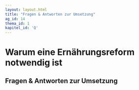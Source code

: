 ```yaml
---
layout: layout.html
title: "Fragen & Antworten zur Umsetzung"
ag_id: 14
thema_id: 1
kapitel_id: 'Q'
---
```


# Warum eine Ernährungsreform notwendig ist

## Fragen & Antworten zur Umsetzung

